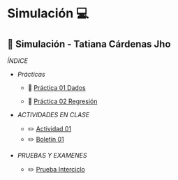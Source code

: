 # Simulación :computer:
## :notebook: Simulación - Tatiana Cárdenas Jho

*ÍNDICE*
- *Prácticas*
  - :file_folder: [Práctica 01 Dados](https://github.com/tatcjho/Simulacion/tree/main/Dados%20suma)

  - :file_folder: [Práctica 02 Regresión](https://github.com/tatcjho/Simulacion/tree/main/Covid-Ecuador)

 

- *ACTIVIDADES EN CLASE*
  - :pencil2: [Actividad 01 ](https://github.com/YandryRo97/Simulaci-n/tree/main/Actividades%20en%20Clase/Actividad%201.%20%20Juego%20de%20la%20vida)
  - :pencil2: [Boletin 01 ](https://github.com/tatcjho/Simulacion/tree/main/Boletin1)

- *PRUEBAS Y EXAMENES*
  - :pencil2: [Prueba Interciclo ](https://github.com/tatcjho/Simulacion/tree/main/PRUEBA%201%20-%20Cardenas%20Tatiana)
